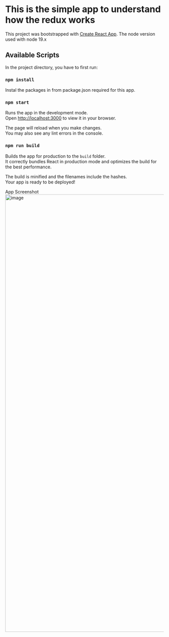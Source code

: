 # This is the simple app to understand how the redux works

This project was bootstrapped with [Create React App](https://github.com/facebook/create-react-app).
The node version used with node 19.x

## Available Scripts

In the project directory, you have to first run:

### `npm install`

Instal the packages in from package.json required for this app.

### `npm start`

Runs the app in the development mode.\
Open [http://localhost:3000](http://localhost:3000) to view it in your browser.

The page will reload when you make changes.\
You may also see any lint errors in the console.


### `npm run build`

Builds the app for production to the `build` folder.\
It correctly bundles React in production mode and optimizes the build for the best performance.

The build is minified and the filenames include the hashes.\
Your app is ready to be deployed!

App Screenshot
<img width="1389" alt="image" src="https://user-images.githubusercontent.com/51784021/200158364-c8026527-fc78-495e-8e07-271c370059af.png">



